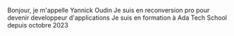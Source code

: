 Bonjour, je m'appelle Yannick Oudin
Je suis en reconversion pro pour devenir developpeur d'applications
Je suis en formation à Ada Tech School depuis octobre 2023

